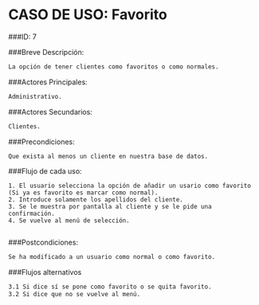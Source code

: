 CASO DE USO: Favorito
=====================

###ID: 7

###Breve Descripción:

```bash
La opción de tener clientes como favoritos o como normales.
```

###Actores Principales:

```bash
Administrativo.

```

###Actores Secundarios:

```bash
Clientes.

```

###Precondiciones:

```bash
Que exista al menos un cliente en nuestra base de datos.
```

###Flujo de cada uso:

```
1. El usuario selecciona la opción de añadir un usario como favorito (Si ya es favorito es marcar como normal).
2. Introduce solamente los apellidos del cliente.
3. Se le muestra por pantalla al cliente y se le pide una confirmación.
4. Se vuelve al menú de selección.


```

###Postcondiciones:

```bash
Se ha modificado a un usuario como normal o como favorito.

```
###Flujos alternativos
```bash
3.1 Si dice sí se pone como favorito o se quita favorito.
3.2 Si dice que no se vuelve al menú.
```
